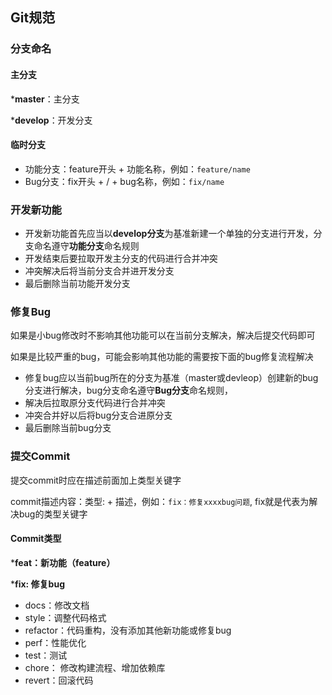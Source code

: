 ## Git规范

### 分支命名

#### 主分支

***master**：主分支

***develop**：开发分支

#### 临时分支

* 功能分支：feature开头 + 功能名称，例如：`feature/name`
* Bug分支：fix开头 + / + bug名称，例如：`fix/name`

### 开发新功能

* 开发新功能首先应当以**develop分支**为基准新建一个单独的分支进行开发，分支命名遵守**功能分支**命名规则
* 开发结束后要拉取开发主分支的代码进行合并冲突
* 冲突解决后将当前分支合并进开发分支
* 最后删除当前功能开发分支

### 修复Bug

如果是小bug修改时不影响其他功能可以在当前分支解决，解决后提交代码即可

如果是比较严重的bug，可能会影响其他功能的需要按下面的bug修复流程解决

* 修复bug应以当前bug所在的分支为基准（master或devleop）创建新的bug分支进行解决，bug分支命名遵守**Bug分支**命名规则，
* 解决后拉取原分支代码进行合并冲突
* 冲突合并好以后将bug分支合进原分支
* 最后删除当前bug分支

### 提交Commit

提交commit时应在描述前面加上类型关键字

commit描述内容：类型: + 描述，例如：`fix：修复xxxxbug问题`, fix就是代表为解决bug的类型关键字

#### Commit类型

***feat：新功能（feature）**

***fix: 修复bug**

* docs：修改文档
* style：调整代码格式
* refactor：代码重构，没有添加其他新功能或修复bug
* perf：性能优化
* test：测试
* chore： 修改构建流程、增加依赖库
* revert：回滚代码
